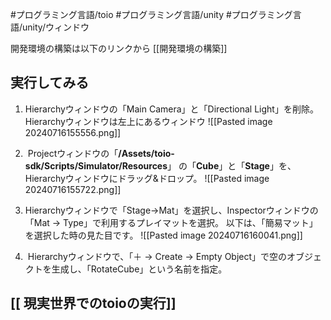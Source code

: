 #プログラミング言語/toio 
#プログラミング言語/unity 
#プログラミング言語/unity/ウィンドウ


開発環境の構築は以下のリンクから
[[開発環境の構築]]

## 実行してみる
1. Hierarchyウィンドウの「Main Camera」と「Directional Light」を削除。
   Hierarchyウィンドウは左上にあるウィンドウ
   ![[Pasted image 20240716155556.png]]
   
2.  Projectウィンドウの「**/Assets/toio-sdk/Scripts/Simulator/Resources**」
   の「**Cube**」と「**Stage**」を、Hierarchyウィンドウにドラッグ&ドロップ。
   ![[Pasted image 20240716155722.png]]

3. Hierarchyウィンドウで「Stage→Mat」を選択し、Inspectorウィンドウの「Mat → Type」で利用するプレイマットを選択。
   以下は、「簡易マット」を選択した時の見た目です。
    ![[Pasted image 20240716160041.png]]
4.  Hierarchyウィンドウで、「＋ → Create → Empty Object」で空のオブジェクトを生成し、「RotateCube」という名前を指定。

## [[ 現実世界でのtoioの実行]]
